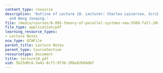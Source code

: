```yaml
---
content_type: resource
description: 'Outline of Lecture 18. Lecturer: Charles Leiserson. Scribe: Sriram Saroop
  and Wang Junqing.'
file: /media/courses/6-895-theory-of-parallel-systems-sma-5509-fall-2003/5b23d0c63a418cf19f3620be82b66dbf_lecture18.pdf
file_type: application/pdf
learning_resource_types:
- Lecture Notes
ocw_type: OCWFile
parent_title: Lecture Notes
parent_type: CourseSection
resourcetype: Document
title: lecture18.pdf
uid: 5b23d0c6-3a41-8cf1-9f36-20be82b66dbf
---
```

